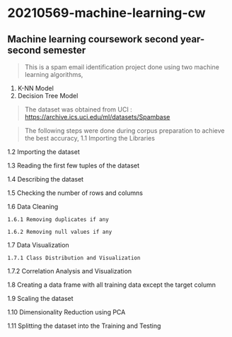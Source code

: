 # 20210569-machine-learning-cw
## Machine learning coursework second year-second semester
> This is a spam email identification project done using two machine learning algorithms,
1. K-NN Model
2. Decision Tree Model

> The dataset was obtained from UCI : https://archive.ics.uci.edu/ml/datasets/Spambase 

> The following steps were done during corpus preparation to achieve the best accuracy,
1.1 Importing the Libraries 

1.2 Importing the dataset  

1.3 Reading the first few tuples of the dataset 

1.4 Describing the dataset 

1.5 Checking the number of rows and columns 

1.6 Data Cleaning  

	1.6.1 Removing duplicates if any 

	1.6.2 Removing null values if any 

1.7 Data Visualization 

	1.7.1 Class Distribution and Visualization 

1.7.2 Correlation Analysis and Visualization 

1.8 Creating a data frame with all training data except the target column 

1.9 Scaling the dataset 

1.10 Dimensionality Reduction using PCA 

1.11 Splitting the dataset into the Training and Testing
